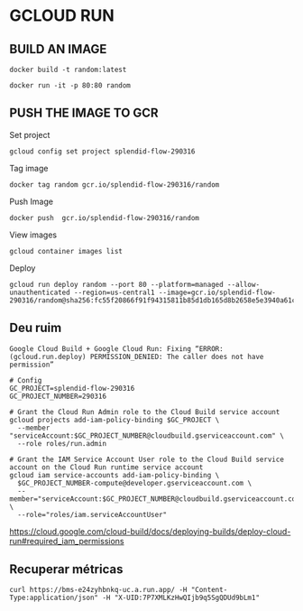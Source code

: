 # GCLOUD RUN

## BUILD AN IMAGE
```
docker build -t random:latest
```
```
docker run -it -p 80:80 random
```

## PUSH THE IMAGE TO GCR

Set project
```
gcloud config set project splendid-flow-290316
```

Tag image
```
docker tag random gcr.io/splendid-flow-290316/random
```

Push Image
```
docker push  gcr.io/splendid-flow-290316/random
```

View images 
```
gcloud container images list
```
Deploy
```
gcloud run deploy random --port 80 --platform=managed --allow-unauthenticated --region=us-central1 --image=gcr.io/splendid-flow-290316/random@sha256:fc55f20866f91f94315811b85d1db165d8b2658e5e3940a61c36f7e456d74408 
```

## Deu ruim 

```
Google Cloud Build + Google Cloud Run: Fixing “ERROR: (gcloud.run.deploy) PERMISSION_DENIED: The caller does not have permission”
```

```
# Config
GC_PROJECT=splendid-flow-290316
GC_PROJECT_NUMBER=290316

# Grant the Cloud Run Admin role to the Cloud Build service account
gcloud projects add-iam-policy-binding $GC_PROJECT \
  --member "serviceAccount:$GC_PROJECT_NUMBER@cloudbuild.gserviceaccount.com" \
  --role roles/run.admin

# Grant the IAM Service Account User role to the Cloud Build service account on the Cloud Run runtime service account
gcloud iam service-accounts add-iam-policy-binding \
  $GC_PROJECT_NUMBER-compute@developer.gserviceaccount.com \
  --member="serviceAccount:$GC_PROJECT_NUMBER@cloudbuild.gserviceaccount.com" \
  --role="roles/iam.serviceAccountUser"
```

https://cloud.google.com/cloud-build/docs/deploying-builds/deploy-cloud-run#required_iam_permissions


## Recuperar métricas



```
curl https://bms-e24zyhbnkq-uc.a.run.app/ -H "Content-Type:application/json" -H "X-UID:7P7XMLKzHwQIjb9q5SgQDUd9bLm1" 
```
